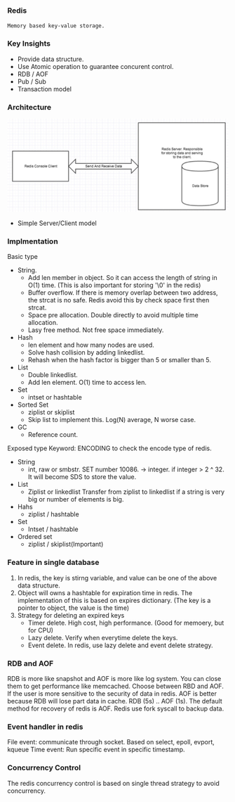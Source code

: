 ### Redis 
    Memory based key-value storage.

### Key Insights
- Provide data structure. 
- Use Atomic operation to guarantee concurent control.
- RDB / AOF
- Pub / Sub
- Transaction model

### Architecture
![Docker](/images/redis.jpg)
- Simple Server/Client model

### Implmentation 
Basic type
- String. 
    - Add len member in object. So it can access the length of string in O(1) time. (This is also important for storing '\0' in the redis)
    - Buffer overflow. If there is memory overlap between two address, the strcat is no safe. Redis avoid this by check space first then strcat.
    - Space pre allocation. Double directly to avoid multiple time allocation.
    - Lasy free method. Not free space immediately.
- Hash
    - len element and how many nodes are used.
    - Solve hash collision by adding linkedlist.
    - Rehash when the hash factor is bigger than 5 or smaller than 5.
- List
    - Double linkedlist.
    - Add len element. O(1) time to access len.
- Set
    - intset or hashtable
- Sorted Set
    - ziplist or skiplist
    - Skip list to implement this. Log(N) average, N worse case.
- GC
    - Reference count. 

Exposed type 
Keyword: ENCODING to check the encode type of redis.
- String 
    - int, raw or smbstr. SET number 10086. -> integer. if integer > 2 ^ 32. It will become SDS to store the value.
- List
    - Ziplist or linkedlist
        Transfer from ziplist to linkedlist if a string is very big or number of elements is big.
- Hahs
    - ziplist / hashtable
- Set 
    - Intset / hashtable
- Ordered set 
    - ziplist / skiplist(Important)


### Feature in single database
1. In redis, the key is stirng variable, and value can be one of the above data structure.
2. Object will owns a hashtable for expiration time in redis. The implementation of this is based on expires dictionary. (The key is a pointer to object, the value is the time)
3. Strategy for deleting an expired keys 
    - Timer delete. High cost, high performance. (Good for memoery, but for CPU)
    - Lazy delete. Verify when everytime delete the keys. 
    - Event delete.
    In redis, use lazy delete and event delete strategy.

### RDB and AOF
RDB is more like snapshot and AOF is more like log system. You can close them to get performance like memcached.
Choose between RBD and AOF. If the user is more sensitive to the security of data in redis. AOF is better because RDB will lose part data in cache. RDB (5s) .. AOF (1s). The default method for recovery of redis is AOF. Redis use fork syscall to backup data.

### Event handler in redis
File event: communicate through socket. Based on select, epoll, evport, kqueue
Time event: Run specific event in specific timestamp.

### Concurrency Control 
The redis concurrency control is based on single thread strategy to avoid concurrency.
